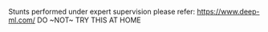 Stunts performed under expert supervision please refer: https://www.deep-ml.com/
DO ~NOT~ TRY THIS AT HOME
